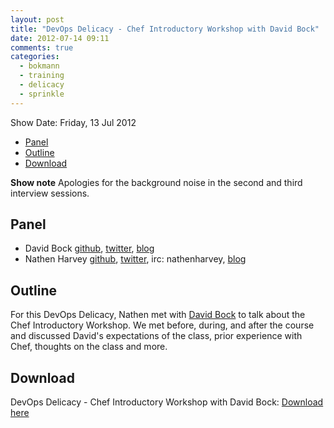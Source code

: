 ```yaml
---
layout: post
title: "DevOps Delicacy - Chef Introductory Workshop with David Bock"
date: 2012-07-14 09:11
comments: true
categories: 
  - bokmann
  - training
  - delicacy
  - sprinkle
---
```

Show Date:  Friday, 13 Jul 2012

* [Panel](http://foodfightshow.org/2012/07/devops-delicacy-chef-introductory-workshop-with-david-bock.html#panel)
* [Outline](http://foodfightshow.org/2012/07/devops-delicacy-chef-introductory-workshop-with-david-bock.html#outline)
* [Download](http://traffic.libsyn.com/foodfight/FoodFightShow-Delicacy-IntroToChefCourse.mp3 )

**Show note** Apologies for the background noise in the second and third interview sessions.

<!-- more -->

Panel<a name="panel"></a>
-----

* David Bock [github](https://github.com/bokmann), [twitter](https://twitter.com/bokmann), [blog](http://blogs.codesherpas.com/)
* Nathen Harvey [github](http://github.com/nathenharvey), [twitter](http://twitter.com/nathenharvey), irc: nathenharvey, [blog](http://nathenharvey.com)

Outline<a name="outline"></a>
-------
For this DevOps Delicacy, Nathen met with [David Bock](https://github.com/bokmann) to talk about the Chef Introductory Workshop.  We met before, during, and after the course and discussed David's expectations of the class, prior experience with Chef, thoughts on the class and more.

Download
--------

DevOps Delicacy - Chef Introductory Workshop with David Bock:  [Download here](http://traffic.libsyn.com/foodfight/FoodFightShow-Delicacy-IntroToChefCourse.mp3)

